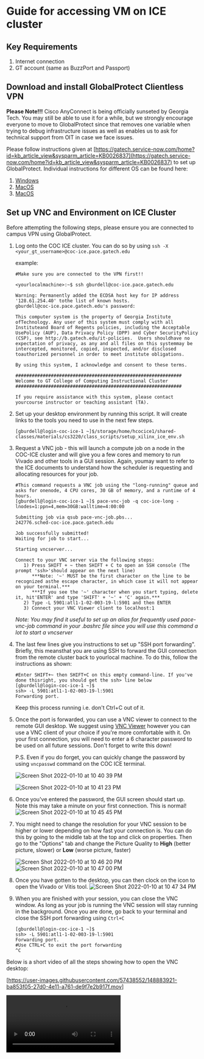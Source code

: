 # Guide for accessing VM on ICE cluster

## Key Requirements
1. Internet connection
2. GT account (same as BuzzPort and Passport)

## Download and install GlobalProtect Clientless VPN
**Please Note!!!** Cisco AnyConnect is being officially sunseted by Georgia Tech. You may still be able to use it for a while, but we strongly encourage everyone to move to GlobalProtect since that removes one variable when trying to debug infrastructure issues as well as enables us to ask for technical support from OIT in case we face issues. 

Please follow instructions given at [https://gatech.service-now.com/home?id=kb_article_view&sysparm_article=KB0026837](https://gatech.service-now.com/home?id=kb_article_view&sysparm_article=KB0026837) to set up GlobalProtect. Individual instructions for different OS can be found here: 

1. [Windows](https://gatech.service-now.com/home?id=kb_article_view&sysparm_article=KB0026742)
2. [MacOS](https://gatech.service-now.com/home?id=kb_article_view&sysparm_article=KB0026743)
3. [MacOS](https://gatech.service-now.com/home?id=kb_article_view&sysparm_article=KB0028027)

## Set up VNC and Environment on ICE Cluster

Before attempting the following steps, please ensure you are connected to campus VPN using GlobalProtect.

1. Log onto the COC ICE cluster. You can do so by using `ssh -X <your_gt_username>@coc-ice.pace.gatech.edu`

      example: 
      ```
      #Make sure you are connected to the VPN first!!

      <yourlocalmachine>:~$ ssh gburdell@coc-ice.pace.gatech.edu

      Warning: Permanently added the ECDSA host key for IP address '128.61.254.40' tothe list of known hosts.
      gburdell@coc-ice.pace.gatech.edu's password:

      This computer system is the property of Georgia Institute ofTechnology. Any user of this system must comply with all Instituteand Board of Regents policies, including the Acceptable UsePolicy (AUP), Data Privacy Policy (DPP) and Cyber SecurityPolicy (CSP), see http://b.gatech.edu/it-policies.  Users shouldhave no expectation of privacy, as any and all files on this systemmay be intercepted, monitored, copied, inspected, and/or disclosed toauthorized personnel in order to meet institute obligations.

      By using this system, I acknowledge and consent to these terms.

      ############################################################# 
      Welcome to GT College of Computing Instructional Cluster
      #############################################################

      If you require assistance with this system, please contact yourcourse instructor or teaching assistant (TA).
      ```

2. Set up your desktop environment by running this script. It will create links to the tools you need to use in the next few steps. 
      ```
      [gburdell@login-coc-ice-1 ~]$/storage/home/hcocice1/shared-classes/materials/cs3220/class_scripts/setup_xilinx_ice_env.sh
      ```

3. Request a VNC job - this will launch a compute job on a node in the COC-ICE cluster and will give you a few cores and memory to run Vivado and other tools in a GUI session. Again, youmay want to refer to the ICE documents to understand how the scheduler is requesting and allocating resources for your job.

      ```
      #This command requests a VNC job using the "long-running" queue and asks for onenode, 4 CPU cores, 30 GB of memory, and a runtime of 4 hours.
      [gburdell@login-coc-ice-1 ~]$ pace-vnc-job -q coc-ice-long -lnodes=1:ppn=4,mem=30GB:walltime=4:00:00

      Submitting job via qsub pace-vnc-job.pbs...
      242776.sched-coc-ice.pace.gatech.edu

      Job successfully submitted!
      Waiting for job to start...

      Starting vncserver...

      Connect to your VNC server via the following steps:
         1) Press SHIFT + ~ then SHIFT + C to open an SSH console (The prompt 'ssh>'should appear on the next line)      
            ***Note: '~' MUST be the first character on the line to be recognized asthe escape character, in which case it will not appear on your terminal.***      
            ***If you see the '~' character when you start typing, delete it, hit'ENTER' and type 'SHIFT' + '~' + 'C' again.***   
         2) Type -L 5901:atl1-1-02-003-19-l:5901 and then ENTER   
         3) Connect your VNC Viewer client to localhost:1
      ```
      *Note: You may find it useful to set up an alias for frequently used pace-vnc-job command in your .bashrc file since you will use this command a lot to start a vncserver*

4. The last few lines give you instructions to set up "SSH port forwarding". Briefly, this meansthat you are using SSH to forward the GUI connection from the remote cluster back to yourlocal machine. To do this, follow the instructions as shown:
      ```
      #Enter SHIFT+~ then SHIFT+C on this empty command-line. If you've done thisright, you should get the ssh> line below
      [gburdell@login-coc-ice-1 ~]$
      ssh> -L 5901:atl1-1-02-003-19-l:5901
      Forwarding port.
      ```
      Keep this process running i.e. don't Ctrl+C out of it. 

5. Once the port is forwarded, you can use a VNC viewer to connect to the remote GUI desktop. We suggest using [VNC Viewer](https://www.realvnc.com/en/connect/download/viewer/) however you can use a VNC client of your choice if you're more comfortable with it. On your first connection, you will need to enter a 6 character password to be used on all future sessions. Don't forget to write this down!

      P.S. Even if you do forget, you can quickly change the password by using `vncpasswd` command on the COC ICE terminal.

      ![Screen Shot 2022-01-10 at 10 40 39 PM](https://user-images.githubusercontent.com/57438552/148877498-efa0b4a4-402d-42ce-9dd1-578f863f293f.png)

      ![Screen Shot 2022-01-10 at 10 41 23 PM](https://user-images.githubusercontent.com/57438552/148877545-d677722a-eeda-4467-aaa7-62983daa2707.png)


6. Once you've entered the password, the GUI screen should start up. Note this may take a minute on your first connection. This is normal!
      ![Screen Shot 2022-01-10 at 10 45 45 PM](https://user-images.githubusercontent.com/57438552/148877897-10237578-88aa-4959-abb9-a031a4b979ee.png)


7. You might need to change the resolution for your VNC session to be higher or lower depending on how fast your connection is. You can do this by going to the middle tab at the top and click on properties. Then go to the "Options" tab and change the Picture Quality to **High** (better picture, slower) or **Low** (worse picture, faster)

      ![Screen Shot 2022-01-10 at 10 46 20 PM](https://user-images.githubusercontent.com/57438552/148877950-fcf90bb7-0800-4df5-bff6-7d420ce5d83c.png)
      ![Screen Shot 2022-01-10 at 10 47 00 PM](https://user-images.githubusercontent.com/57438552/148877990-88a318c6-b155-42ca-8a6b-9bdd4c6a9ef7.png)


8. Once you have gotten to the desktop, you can then clock on the icon to open the Vivado or Vitis tool. 
      ![Screen Shot 2022-01-10 at 10 47 34 PM](https://user-images.githubusercontent.com/57438552/148878051-e3cd9b7a-a9de-4769-8709-f58475bee33d.png)


9. When you are finished with your session, you can close the VNC window. As long as your  job is running the VNC session will stay running in the background. Once you are done, go back to your terminal and close the SSH port forwarding using `Ctrl+C`

      ```
      [gburdell@login-coc-ice-1 ~]$
      ssh> -L 5901:atl1-1-02-003-19-l:5901
      Forwarding port.
      #Use CTRL+C to exit the port forwarding
      ^C
      ```


Below is a short video of all the steps showing how to open the VNC desktop:


[https://user-images.githubusercontent.com/57438552/148883921-ba853f05-27d0-4e11-a761-de9f7e2b917f.mov]



![Video Demonstration](https://user-images.githubusercontent.com/57438552/148883921-ba853f05-27d0-4e11-a761-de9f7e2b917f.mov)


